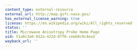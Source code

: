 ```yaml
---
content_type: external-resource
external_url: http://map.gsfc.nasa.gov/
has_external_license_warning: true
license: https://en.wikipedia.org/wiki/All_rights_reserved
status: ''
title: Microwave Anisotropy Probe Home Page
uid: 51a0c3a6-912a-422d-8ff6-ceeb8c9c4ea3
wayback_url: ''
---
```

